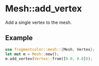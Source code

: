 # Mesh::add_vertex

Add a single vertex to the mesh.

## Example

```rust
use fragmentcolor::mesh::{Mesh, Vertex};
let mut m = Mesh::new();
m.add_vertex(Vertex::from([0.0, 0.0]));
```